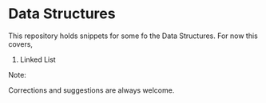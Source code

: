 # Data Structures

This repository holds snippets for some fo the Data Structures.
For now this covers,
1) Linked List


Note: 

Corrections and suggestions are always welcome.

